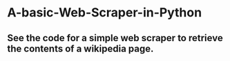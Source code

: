 # A-basic-Web-Scraper-in-Python

## See the code for a simple web scraper to retrieve the contents of a wikipedia page. 
